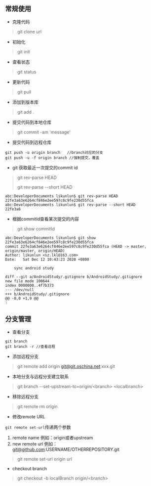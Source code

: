 ## 常规使用

* 克隆代码

> git clone url

* 初始化

> git init

* 查看状态

> git status

* 更新代码

> git pull

* 添加到版本库

> git add .

* 提交代码到本地仓库

> git commit -am 'message'

* 提交代码到远程仓库

```
git push -u origin branch   //branch对应的分支
git push -u -f origin branch //强制提交，覆盖
```

* git 获取最近一次提交的commit id

> git rev-parse HEAD
>
> git rev-parse --short HEAD

```shell script
abc:DeveloperDocuments likunlun$ git rev-parse HEAD
22fe3a63e6264cf846e2ee597c8c9fe230d55fca
abc:DeveloperDocuments likunlun$ git rev-parse --short HEAD
22fe3a6
```

* 根据commitId查看某次提交的内容

> git show commitId

```shell script
abc:DeveloperDocuments likunlun$ git show 22fe3a63e6264cf846e2ee597c8c9fe230d55fca
commit 22fe3a63e6264cf846e2ee597c8c9fe230d55fca (HEAD -> master, origin/master, origin/HEAD)
Author: likunlun <sz.lkl@163.com>
Date:   Sat Dec 12 10:43:23 2020 +0800

    sync android study

diff --git a/AndroidStudy/.gitignore b/AndroidStudy/.gitignore
new file mode 100644
index 0000000..4f7b373
--- /dev/null
+++ b/AndroidStudy/.gitignore
@@ -0,0 +1,9 @@
:
```

## 分支管理

* 查看分支

```
git branch
git branch -r //查看远程
```

* 添加远程分支

> git remote add origin git@git.oschina.net:xxx.git

* 本地分支与远程分支建立联系

> git branch --set-upstream-to=origin/&lt;branch&gt; &lt;localbranch&gt;

* 移除远程分支

> git remote rm origin

* 修改remote URL

`git remote set-url`传递两个参数

1. remote name   例如：origin或者upstream
2. new remote url  例如：git@github.com:USERNAME/OTHERREPOSITORY.git

> git remote set-url origin url

* checkout branch

> git checkout -b localBranch origin/&lt;branch&gt;




